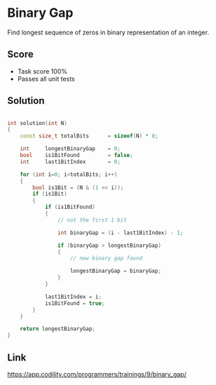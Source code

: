Binary Gap
==========

Find longest sequence of zeros in binary representation of an integer.

Score
-----
* Task score 100%  
* Passes all unit tests

Solution
--------

```cpp

int solution(int N) 
{
    const size_t totalBits      = sizeof(N) * 8;

    int     longestBinaryGap    = 0;
    bool    is1BitFound         = false;
    int     last1BitIndex       = 0;

    for (int i=0; i<totalBits; i++)
    {
        bool is1Bit = (N & (1 << i)); 
        if (is1Bit)
        {
            if (is1BitFound)
            {
                // not the first 1 bit

                int binaryGap = (i - last1BitIndex) - 1;

                if (binaryGap > longestBinaryGap)
                {
                    // new binary gap found

                    longestBinaryGap = binaryGap;
                }
            }

            last1BitIndex = i;
            is1BitFound = true;
        }
    }

    return longestBinaryGap;
}

```

Link
----
https://app.codility.com/programmers/trainings/9/binary_gap/
